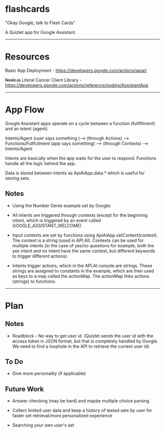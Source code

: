 # flashcards

"Okay Google, talk to Flash Cards"

A Quizlet app for Google Assistant.

---

# Resources

Basic App Deployment   - https://developers.google.com/actions/apiai/

~~Node.js~~ Literal Cancer Client Library - https://developers.google.com/actions/reference/nodejs/AssistantApp

---


# App Flow

Google Assistant apps operate on a cycle between a function (fullfillment) and an intent (agent).

Intents/Agent (user says something )--> (through Actions) --> Functions/Fullfullment (app says something) --> (through Contexts) --> Intents/Agent

Intents are basically when the app waits for the user to respond. Functions handle all the logic behind the app.

Data is stored between intents as ApiAiApp.data.* which is useful for storing sets.


## Notes

- Using the Number Genie example set by Google:

- All intents are triggered through contexts (except for the beginning intent, which is triggered by an event called GOOGLE_ASSISTANT_WELCOME)

- Input contexts are set by functions using ApiAiApp.setContext(context). The context is a string (used in API.AI). Contexts can be used for multiple intents (in the case of yes/no questions for example, both the yes intent and no intent have the same context, but different keywords to trigger different actions).

- Intents trigger actions, which in the API.AI console are strings. These strings are assigned to constants in the example, which are then used as keys to a map called the actionMap. The actionMap links actions (strings) to functions.

---

# Plan

## Notes

- Roadblock - No way to get user id. (Quizlet sends the user id with the access token in JSON format, but that is completely handled by Google. We need to find a loophole in the API to retrieve the current user id)

## To Do

- Give more personality (if applicable)

## Future Work

- Answer checking (may be hard) and maybe multiple choice parsing

- Collect limited user data and keep a history of tested sets by user for faster set retrieval/more personalized experience

- Searching your own user's set 
